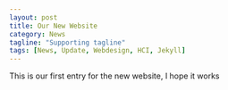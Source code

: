 ```yaml
---
layout: post
title: Our New Website
category: News
tagline: "Supporting tagline"
tags: [News, Update, Webdesign, HCI, Jekyll]
---
```


This is our first entry for the new website, I hope it works
